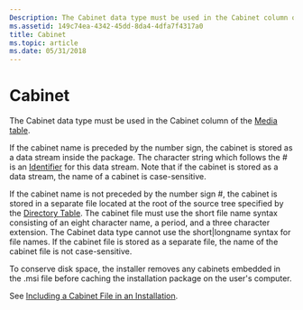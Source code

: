 ```yaml
---
Description: The Cabinet data type must be used in the Cabinet column of the Media table.
ms.assetid: 149c74ea-4342-45dd-8da4-4dfa7f4317a0
title: Cabinet
ms.topic: article
ms.date: 05/31/2018
---
```


# Cabinet

The Cabinet data type must be used in the Cabinet column of the [Media table](media-table.md).

If the cabinet name is preceded by the number sign, the cabinet is stored as a data stream inside the package. The character string which follows the \# is an [Identifier](identifier.md) for this data stream. Note that if the cabinet is stored as a data stream, the name of a cabinet is case-sensitive.

If the cabinet name is not preceded by the number sign \#, the cabinet is stored in a separate file located at the root of the source tree specified by the [Directory Table](directory-table.md). The cabinet file must use the short file name syntax consisting of an eight character name, a period, and a three character extension. The Cabinet data type cannot use the short\|longname syntax for file names. If the cabinet file is stored as a separate file, the name of the cabinet file is not case-sensitive.

To conserve disk space, the installer removes any cabinets embedded in the .msi file before caching the installation package on the user's computer.

See [Including a Cabinet File in an Installation](including-a-cabinet-file-in-an-installation.md).

 

 



